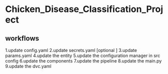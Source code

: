 # Chicken_Disease_Classification_Project

## workflows 
1.update config.yaml
2.update secrets.yaml [optional ]
3.update params.yaml
4.update the entity
5.update the configuration manager in src config
6.update the components
7.update the pipeline
8.update the main.py
9.update the dvc.yaml